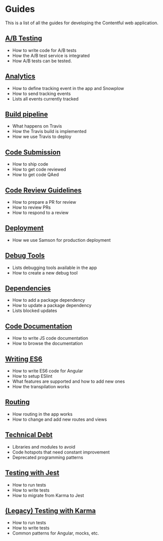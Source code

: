 # Guides

This is a list of all the guides for developing the Contentful web application.

## [A/B Testing](./ab-testing.md)

* How to write code for A/B tests
* How the A/B test service is integrated
* How A/B tests can be tested.

## [Analytics](./analytics.md)

* How to define tracking event in the app and Snowplow
* How to send tracking events
* Lists all events currently tracked

## [Build pipeline](./build_and_deploy.md)

* What happens on Travis
* How the Travis build is implemented
* How we use Travis to deploy

## [Code Submission](./code-submission.md)

* How to ship code
* How to get code reviewed
* How to get code QAed

## [Code Review Guidelines](./code-review.md)

* How to prepare a PR for review
* How to review PRs
* How to respond to a review

## [Deployment](./deploy.md)
* How we use Samson for production deployment

## [Debug Tools](./debug.md)

* Lists debugging tools available in the app
* How to create a new debug tool

## [Dependencies](./dependencies.md)

* How to add a package dependency
* How to update a package dependency
* Lists blocked updates

## [Code Documentation](./documentation.md)

* How to write JS code documentation
* How to browse the documentation

## [Writing ES6](./es6.md)

* How to write ES6 code for Angular
* How to setup ESlint
* What features are supported and how to add new ones
* How the transpilation works

## [Routing](./routing.md)

* How routing in the app works
* How to change and add new routes and views

## [Technical Debt](./technical-debt.md)

* Libraries and modules to avoid
* Code hotspots that need constant improvement
* Deprecated programming patterns

## [Testing with Jest](./testing-jest.md)

* How to run tests
* How to write tests
* How to migrate from Karma to Jest

## [(Legacy) Testing with Karma](./testing-karma.md)

* How to run tests
* How to write tests
* Common patterns for Angular, mocks, etc.
